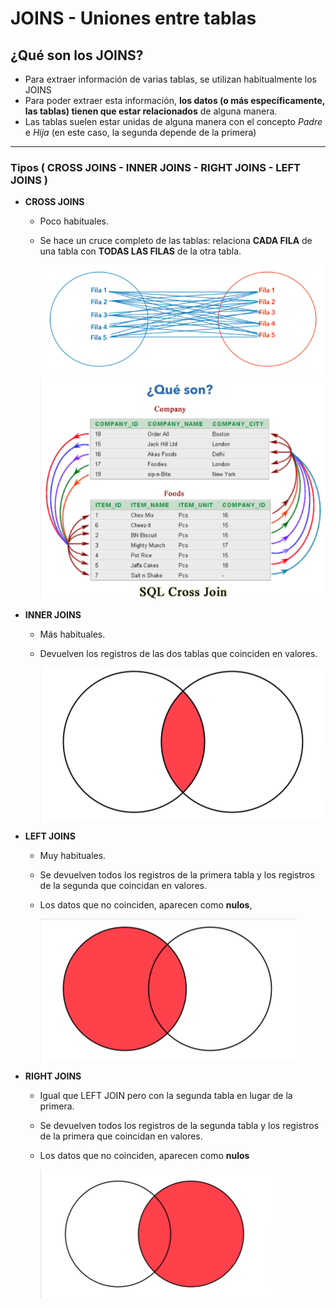 # JOINS - Uniones entre tablas
## ¿Qué son los JOINS?
- Para extraer información de varias tablas, se utilizan habitualmente los JOINS
- Para poder extraer esta información, **los datos (o más específicamente, las tablas) tienen que estar relacionados** de alguna manera.
- Las tablas suelen estar unidas de alguna manera con el concepto *Padre* e *Hija* (en este caso, la segunda depende de la primera)

---

### Tipos ( CROSS JOINS - INNER JOINS - RIGHT JOINS - LEFT JOINS )
- **CROSS JOINS**
    - Poco habituales.
    - Se hace un cruce completo de las tablas: relaciona **CADA FILA** de una tabla con **TODAS LAS FILAS** de la otra tabla.

        ![Cross Joins](img/crossjoins.png)
        ![Cross Joins](img/crossjoins2.png)

- **INNER JOINS**
    - Más habituales.
    - Devuelven los registros de las dos tablas que coinciden en valores.

        ![Cross Joins](img/innerjoins.png)

- **LEFT JOINS**
    - Muy habituales.
    - Se devuelven todos los registros de la primera tabla y los registros de la segunda que coincidan en valores.
    - Los datos que no coinciden, aparecen como **nulos**,

        ![Cross Joins](img/leftjoins.png)

- **RIGHT JOINS**
    - Igual que LEFT JOIN pero con la segunda tabla en lugar de la primera.
    - Se devuelven todos los registros de la segunda tabla y los registros de la primera que coincidan en valores.
    - Los datos que no coinciden, aparecen como **nulos**

        ![Cross Joins](img/rightjoins.png)
